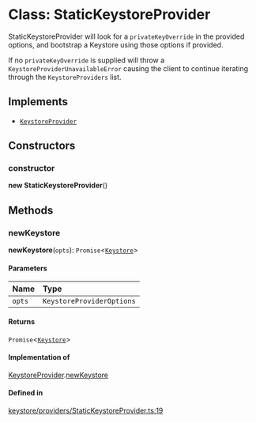 <!---->
# Class: StaticKeystoreProvider

StaticKeystoreProvider will look for a `privateKeyOverride` in the provided options,
and bootstrap a Keystore using those options if provided.

If no `privateKeyOverride` is supplied will throw a `KeystoreProviderUnavailableError` causing
the client to continue iterating through the `KeystoreProviders` list.

## Implements

- [`KeystoreProvider`](../interfaces/KeystoreProvider.md)

## Constructors

### constructor

**new StaticKeystoreProvider**()

## Methods

### newKeystore

**newKeystore**(`opts`): `Promise`<[`Keystore`](../interfaces/Keystore.md)\>

#### Parameters

| Name | Type |
| :------ | :------ |
| `opts` | `KeystoreProviderOptions` |

#### Returns

`Promise`<[`Keystore`](../interfaces/Keystore.md)\>

#### Implementation of

[KeystoreProvider](../interfaces/KeystoreProvider.md).[newKeystore](../interfaces/KeystoreProvider.md#newkeystore)

#### Defined in

[keystore/providers/StaticKeystoreProvider.ts:19](https://github.com/xmtp/xmtp-js/blob/ff16daf/src/keystore/providers/StaticKeystoreProvider.ts#L19)
